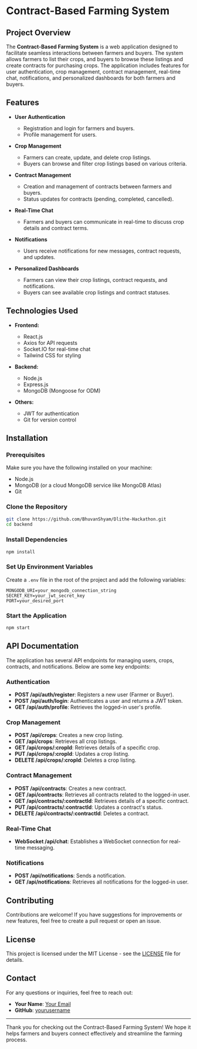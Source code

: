 
# Contract-Based Farming System

## Project Overview

The **Contract-Based Farming System** is a web application designed to facilitate seamless interactions between farmers and buyers. The system allows farmers to list their crops, and buyers to browse these listings and create contracts for purchasing crops. The application includes features for user authentication, crop management, contract management, real-time chat, notifications, and personalized dashboards for both farmers and buyers.

## Features

- **User Authentication**
  - Registration and login for farmers and buyers.
  - Profile management for users.

- **Crop Management**
  - Farmers can create, update, and delete crop listings.
  - Buyers can browse and filter crop listings based on various criteria.

- **Contract Management**
  - Creation and management of contracts between farmers and buyers.
  - Status updates for contracts (pending, completed, cancelled).

- **Real-Time Chat**
  - Farmers and buyers can communicate in real-time to discuss crop details and contract terms.

- **Notifications**
  - Users receive notifications for new messages, contract requests, and updates.

- **Personalized Dashboards**
  - Farmers can view their crop listings, contract requests, and notifications.
  - Buyers can see available crop listings and contract statuses.

## Technologies Used

- **Frontend:**
  - React.js
  - Axios for API requests
  - Socket.IO for real-time chat
  - Tailwind CSS for styling

- **Backend:**
  - Node.js
  - Express.js
  - MongoDB (Mongoose for ODM)

- **Others:**
  - JWT for authentication
  - Git for version control

## Installation

### Prerequisites

Make sure you have the following installed on your machine:

- Node.js
- MongoDB (or a cloud MongoDB service like MongoDB Atlas)
- Git

### Clone the Repository

```bash
git clone https://github.com/BhuvanShyam/Dlithe-Hackathon.git
cd backend
```

### Install Dependencies

```bash
npm install 
```

### Set Up Environment Variables

Create a `.env` file in the root of the project and add the following variables:

```
MONGODB_URI=your_mongodb_connection_string
SECRET_KEY=your_jwt_secret_key
PORT=your_desired_port
```

### Start the Application

```bash
npm start
```

## API Documentation

The application has several API endpoints for managing users, crops, contracts, and notifications. Below are some key endpoints:

### Authentication

- **POST /api/auth/register**: Registers a new user (Farmer or Buyer).
- **POST /api/auth/login**: Authenticates a user and returns a JWT token.
- **GET /api/auth/profile**: Retrieves the logged-in user's profile.

### Crop Management

- **POST /api/crops**: Creates a new crop listing.
- **GET /api/crops**: Retrieves all crop listings.
- **GET /api/crops/:cropId**: Retrieves details of a specific crop.
- **PUT /api/crops/:cropId**: Updates a crop listing.
- **DELETE /api/crops/:cropId**: Deletes a crop listing.

### Contract Management

- **POST /api/contracts**: Creates a new contract.
- **GET /api/contracts**: Retrieves all contracts related to the logged-in user.
- **GET /api/contracts/:contractId**: Retrieves details of a specific contract.
- **PUT /api/contracts/:contractId**: Updates a contract's status.
- **DELETE /api/contracts/:contractId**: Deletes a contract.

### Real-Time Chat

- **WebSocket /api/chat**: Establishes a WebSocket connection for real-time messaging.

### Notifications

- **POST /api/notifications**: Sends a notification.
- **GET /api/notifications**: Retrieves all notifications for the logged-in user.

## Contributing

Contributions are welcome! If you have suggestions for improvements or new features, feel free to create a pull request or open an issue.

## License

This project is licensed under the MIT License - see the [LICENSE](LICENSE) file for details.

## Contact

For any questions or inquiries, feel free to reach out:

- **Your Name**: [Your Email](mailto:your.email@example.com)
- **GitHub**: [yourusername](https://github.com/yourusername)

---

Thank you for checking out the Contract-Based Farming System! We hope it helps farmers and buyers connect effectively and streamline the farming process.
